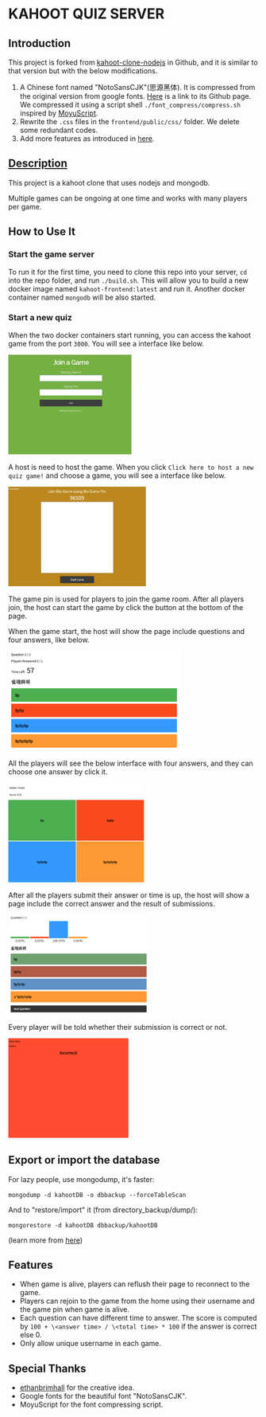 # KAHOOT QUIZ SERVER

## Introduction

This project is forked from [kahoot-clone-nodejs](https://github.com/ethanbrimhall/kahoot-clone-nodejs) in Github, and it is similar to that version but with the below modifications.

1. A Chinese font named "NotoSansCJK"(思源黑体). It is compressed from the original version from google fonts. [Here](https://github.com/notofonts/noto-cjk) is a link to its Github page. We compressed it using a script shell `./font_compress/compress.sh` inspired by [MoyuScript](https://gist.github.com/MoyuScript/f94d0c594e47113b209156a653aaba93). 
2. Rewrite the `.css` files in the `frontend/public/css/` folder. We delete some redundant codes.
3. Add more features as introduced in [here](#features).

## [Description](https://github.com/ethanbrimhall/kahoot-clone-nodejs#description)

This project is a kahoot clone that uses nodejs and mongodb.

Multiple games can be ongoing at one time and works with many players per game.

## How to Use It

### Start the game server

To run it for the first time, you need to clone this repo into your server, `cd` into the repo folder, and run `./build.sh`. This will allow you to build a new docker image named `kahoot-frontend:latest` and run it. Another docker container named `mongodb` will be also started.

### Start a new quiz

When the two docker containers start running, you can access the kahoot game from the port `3000`. You will see a interface like below.

<img src="Screenshots/join.png" height="200" width="auto" alt="Player Join"/>

A host is need to host the game. When you click `Click here to host a new quiz game!` and choose a game, you will see a interface like below.

<img src="Screenshots/hostJoin.png" height="200" width="auto" alt="Host Lobby"/>

The game pin is used for players to join the game room. After all players join, the host can start the game by click the button at the bottom of the page. 

When the game start, the host will show the page include questions and four answers, like below.

<img src="Screenshots/hostQuestion.png" height="200" width="auto" alt="Host Question"/>

All the players will see the below interface with four answers, and they can choose one answer by click it.

<img src="Screenshots/player.png" height="200" width="auto" alt="Player"/>

After all the players submit their answer or time is up, the host will show a page include the correct answer and the result of submissions.

<img src="Screenshots/questionResults.png" height="200" width="auto" alt="Question Results"/>

Every player will be told whether their submission is correct or not.

<img src="Screenshots/incorrect.png" height="200" width="auto" alt="Player Results"/>

## Export or import the database

For lazy people, use mongodump, it's faster:
``` shell
mongodump -d kahootDB -o dbbackup --forceTableScan
```

And to "restore/import" it (from directory_backup/dump/):
``` shell
mongorestore -d kahootDB dbbackup/kahootDB
```

(learn more from [here](https://stackoverflow.com/questions/11255630/how-to-export-all-collections-in-mongodb))

## Features

- When game is alive, players can reflush their page to reconnect to the game.
- Players can rejoin to the game from the home using their username and the game pin when game is alive.
- Each question can have different time to answer. The score is computed by `100 + \<answer time> / \<total time> * 100` if the answer is correct else 0.
- Only allow unique username in each game.

## Special Thanks

- [ethanbrimhall](https://github.com/ethanbrimhall) for the creative idea.
- Google fonts for the beautiful font "NotoSansCJK".
- MoyuScript for the font compressing script.
